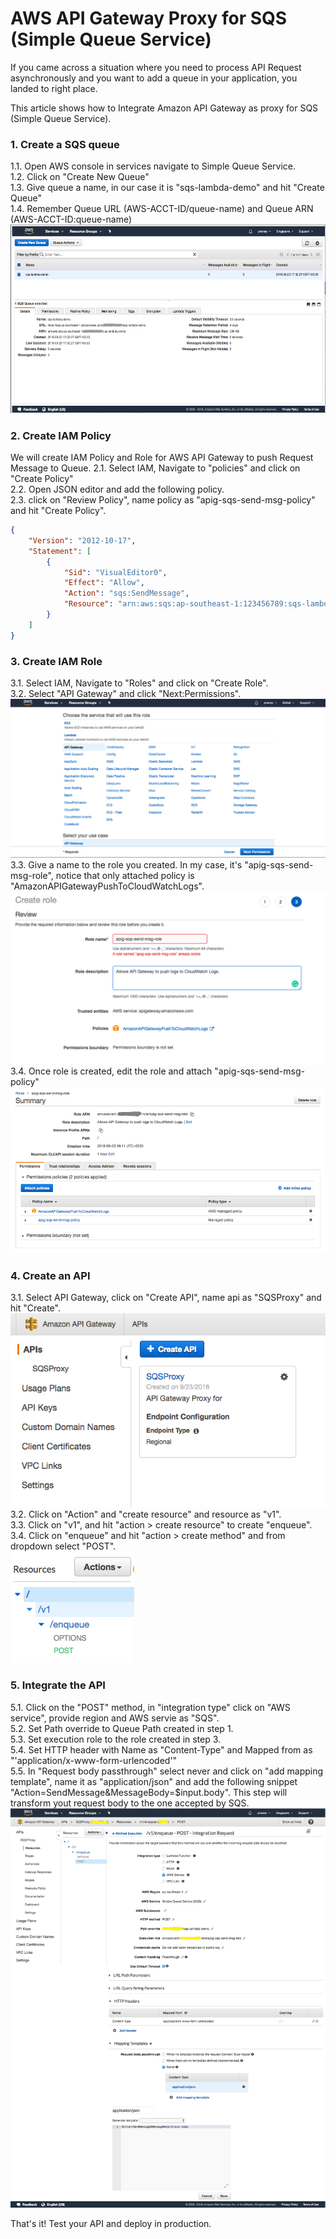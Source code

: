 # AWS API Gateway Proxy for SQS (Simple Queue Service)

If you came across a situation where you need to process API Request asynchronously and you want to add a queue in your application, you landed to right place.

This article shows how to Integrate Amazon API Gateway as proxy for SQS (Simple Queue Service).

### 1. Create a SQS queue ###

1.1. Open AWS console in services navigate to Simple Queue Service. <br />
1.2. Click on "Create New Queue" <br />
1.3. Give queue a name, in our case it is "sqs-lambda-demo" and hit "Create Queue" <br />
1.4. Remember Queue URL (AWS-ACCT-ID/queue-name) and Queue ARN (AWS-ACCT-ID:queue-name)
![alt text](images/sqs_queue.png)

### 2. Create IAM Policy ###

We will create IAM Policy and Role for AWS API Gateway to push Request Message to Queue.
2.1. Select IAM, Navigate to "policies" and click on "Create Policy"  <br />
2.2. Open JSON editor and add the following policy.  <br />
2.3. click on "Review Policy", name policy as "apig-sqs-send-msg-policy" and hit "Create Policy".  <br />

```json
{
    "Version": "2012-10-17",
    "Statement": [
        {
            "Sid": "VisualEditor0",
            "Effect": "Allow",
            "Action": "sqs:SendMessage",
            "Resource": "arn:aws:sqs:ap-southeast-1:123456789:sqs-lambda-demo"
        }
    ]
} 
```

### 3. Create IAM Role ###

3.1. Select IAM, Navigate to "Roles" and click on "Create Role".  <br />
3.2. Select "API Gateway" and click "Next:Permissions".  <br />
![alt text](images/role_apig.png)  <br />
3.3. Give a name to the role you created. In my case, it's "apig-sqs-send-msg-role", notice that only attached policy is "AmazonAPIGatewayPushToCloudWatchLogs".  <br />
![alt text](images/save_role.png)  <br />
3.4. Once role is created, edit the role and attach "apig-sqs-send-msg-policy"  <br />
![alt text](images/attach_policy_to_role.png)  <br />


### 4. Create an API ###

3.1. Select API Gateway, click on "Create API", name api as "SQSProxy" and hit "Create".  <br />
![alt text](images/api_create.png)  <br />
3.2. Click on "Action" and "create resource" and resource as "v1".  <br />
3.3. Click on "v1", and hit "action > create resource" to create "enqueue". <br />
3.4. Click on "enqueue" and hit "action > create method" and from dropdown select "POST". <br />
![alt text](images/resource_structure.png)  <br />

### 5. Integrate the API ###

5.1. Click on the "POST" method, in "integration type" click on "AWS service", provide region and AWS servie as "SQS". <br />
5.2. Set Path override to Queue Path created in step 1. <br />
5.3. Set execution role to the role created in step 3. <br />
5.4. Set HTTP header with Name as "Content-Type" and Mapped from as "'application/x-www-form-urlencoded'" <br />
5.5. In "Request body passthrough" select never and click on "add mapping template", name it as "application/json" and add the following snippet "Action=SendMessage&MessageBody=$input.body". This step will transform yout request body to the one accepted by SQS. <br />
![alt text](images/api_intg.png)  <br />

That's it! Test your API and deploy in production.